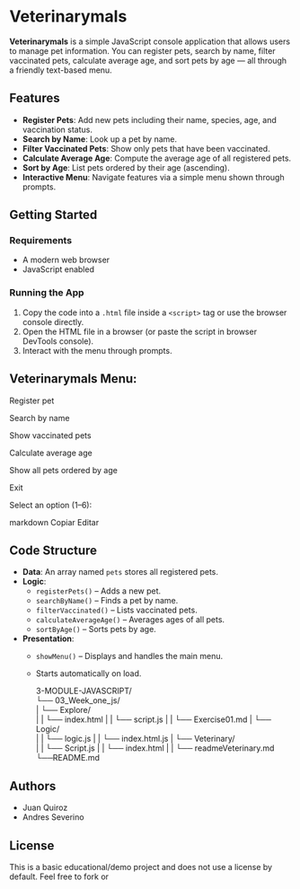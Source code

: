 

#  Veterinarymals

**Veterinarymals** is a simple JavaScript console application that allows users to manage pet information. You can register pets, search by name, filter vaccinated pets, calculate average age, and sort pets by age — all through a friendly text-based menu.

##  Features

- **Register Pets**: Add new pets including their name, species, age, and vaccination status.
- **Search by Name**: Look up a pet by name.
- **Filter Vaccinated Pets**: Show only pets that have been vaccinated.
- **Calculate Average Age**: Compute the average age of all registered pets.
- **Sort by Age**: List pets ordered by their age (ascending).
- **Interactive Menu**: Navigate features via a simple menu shown through prompts.

##  Getting Started

### Requirements

- A modern web browser
- JavaScript enabled

### Running the App

1. Copy the code into a `.html` file inside a `<script>` tag or use the browser console directly.
2. Open the HTML file in a browser (or paste the script in browser DevTools console).
3. Interact with the menu through prompts.


## Veterinarymals Menu:

Register pet

Search by name

Show vaccinated pets

Calculate average age

Show all pets ordered by age

Exit

Select an option (1–6):

markdown
Copiar
Editar

##  Code Structure

- **Data**: An array named `pets` stores all registered pets.
- **Logic**:
  - `registerPets()` – Adds a new pet.
  - `searchByName()` – Finds a pet by name.
  - `filterVaccinated()` – Lists vaccinated pets.
  - `calculateAverageAge()` – Averages ages of all pets.
  - `sortByAge()` – Sorts pets by age.
- **Presentation**:
  - `showMenu()` – Displays and handles the main menu.
  - Starts automatically on load.

    3-MODULE-JAVASCRIPT/  
└── 03_Week_one_js/   
|    └── Explore/   
|    |    └── index.html 
|    |    └── script.js 
|    |    └── Exercise01.md 
|    └── Logic/        
|    |    └── logic.js
|    |    └── index.html.js
|    └── Veterinary/        
|    |    └── Script.js
|    |    └── index.html
|    |    └── readmeVeterinary.md
└──README.md

##  Authors

- Juan Quiroz  
- Andres Severino  


##  License

This is a basic educational/demo project and does not use a license by default. Feel free to fork or

